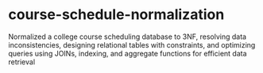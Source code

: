 # course-schedule-normalization
Normalized a college course scheduling database to 3NF, resolving data inconsistencies, designing relational tables with constraints, and optimizing queries using JOINs, indexing, and aggregate functions for efficient data retrieval
